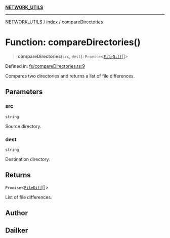 [**NETWORK_UTILS**](../../README.md)

***

[NETWORK_UTILS](../../README.md) / [index](../README.md) / compareDirectories

# Function: compareDirectories()

> **compareDirectories**(`src`, `dest`): `Promise`\<[`FileDiff`](../interfaces/FileDiff.md)[]\>

Defined in: [fs/compareDirectories.ts:9](https://github.com/dailker/everyutil-js/blob/b3e269da55b7d96c15eb37e98c5c4f6b94f05f6f/src/fs/compareDirectories.ts#L9)

Compares two directories and returns a list of file differences.

## Parameters

### src

`string`

Source directory.

### dest

`string`

Destination directory.

## Returns

`Promise`\<[`FileDiff`](../interfaces/FileDiff.md)[]\>

List of file differences.

## Author

## Dailker
